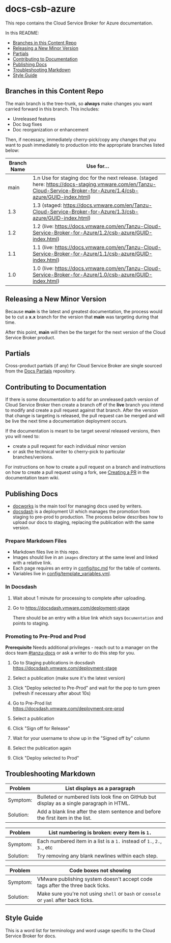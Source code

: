 # docs-csb-azure

This repo contains the Cloud Service Broker for Azure documentation.

In this README: 

- [Branches in this Content Repo](#branches-in-this-content-repo)
- [Releasing a New Minor Version](#releasing-a-new-minor-version)
- [Partials](#partials)
- [Contributing to Documentation](#contributing-to-documentation)
- [Publishing Docs](#publishing-docs)
- [Troubleshooting Markdown](#troubleshooting-markdown)
- [Style Guide](#style-guide)

## Branches in this Content Repo

The main branch is the tree-trunk, so **always** make changes you want carried forward in this branch. This includes:

* Unreleased features
* Doc bug fixes
* Doc reorganization or enhancement

Then, if necessary, immediately cherry-pick/copy any changes that you want to push immediately to production into the appropriate branches listed below:

| Branch Name| Use for… |
|------------| ---------|
| main     | 1.n Use for staging doc for the next release. (staged here: https://docs-staging.vmware.com/en/Tanzu-Cloud-Service-Broker-for-Azure/1.4/csb-azure/GUID-index.html) |
| 1.3     | 1.3 (staged: https://docs.vmware.com/en/Tanzu-Cloud-Service-Broker-for-Azure/1.3/csb-azure/GUID-index.html) |
| 1.2     | 1.2 (live: https://docs.vmware.com/en/Tanzu-Cloud-Service-Broker-for-Azure/1.2/csb-azure/GUID-index.html) |
| 1.1     | 1.1 (live: https://docs.vmware.com/en/Tanzu-Cloud-Service-Broker-for-Azure/1.1/csb-azure/GUID-index.html) |
| 1.0     | 1.0 (live: https://docs.vmware.com/en/Tanzu-Cloud-Service-Broker-for-Azure/1.0/csb-azure/GUID-index.html) |

## Releasing a New Minor Version

Because **main** is the latest and greatest documentation, the process would be to cut a **x.x** branch
for the version that **main** was targeting during that time.

After this point, **main** will then be the target for the next version of the Cloud Service Broker product.


## Partials

Cross-product partials (if any) for Cloud Service Broker are single sourced from the [Docs Partials](https://github.com/pivotal-cf/docs-partials) repository.


## Contributing to Documentation

If there is some documentation to add for an unreleased patch version of Cloud Service Broker then create a branch off of the **live** branch
you intend to modify and create a pull request against that branch.
After the version that change is targeting is released, the pull request can be merged and will be live
the next time a documentation deployment occurs.

If the documentation is meant to be target several released versions,
then you will need to:
+ create a pull request for each individual minor version
+ or ask the technical writer to cherry-pick to particular branches/versions.

For instructions on how to create a pull request on a branch and instructions on how to create a
pull request using a fork, see
[Creating a PR](https://docs-wiki.sc2-04-pcf1-apps.oc.vmware.com/wiki/external/create-pr.html)
in the documentation team wiki.


## Publishing Docs

- [docworks](https://docworks.vmware.com/) is the main tool for managing docs used by writers.
- [docsdash](https://docsdash.vmware.com/) is a deployment UI which manages the promotion from
staging to pre-prod to production. The process below describes how to upload our docs to staging,
replacing the publication with the same version.

### Prepare Markdown Files
- Markdown files live in this repo.
- Images should live in an `images` directory at the same level and linked with a relative link.
- Each page requires an entry in [config/toc.md](config/toc.md) for the table of contents.
- Variables live in [config/template_variables.yml](config/template_variables.yml).

### In Docsdash

1. Wait about 1 minute for processing to complete after uploading.
2. Go to https://docsdash.vmware.com/deployment-stage

   There should be an entry with a blue link which says `Documentation` and points to staging.

### Promoting to Pre-Prod and Prod

**Prerequisite** Needs additional privileges - reach out to a manager on the docs team [#tanzu-docs](https://vmware.slack.com/archives/C055V2M0H) or ask a writer to do this step for you.

1. Go to Staging publications in docsdash  
  https://docsdash.vmware.com/deployment-stage

2. Select a publication (make sure it's the latest version)

3. Click "Deploy selected to Pre-Prod" and wait for the pop to turn green (refresh if necessary after about 10s)

4. Go to Pre-Prod list  
  https://docsdash.vmware.com/deployment-pre-prod

5. Select a publication

6. Click "Sign off for Release"

7. Wait for your username to show up in the "Signed off by" column

8. Select the publication again

9. Click "Deploy selected to Prod"

## Troubleshooting Markdown

| Problem | List displays as a paragraph |
|---------|-----------|
| Symptom:| Bulleted or numbered lists look fine on GitHub but display as a single paragraph in HTML.|
| Solution: | Add a blank line after the stem sentence and before the first item in the list.|

| Problem | List numbering is broken: every item is `1.` |
|---------|-----------|
| Symptom:| Each numbered item in a list is a `1.` instead of `1.`, `2.`, `3.`, etc|
| Solution: | Try removing any blank newlines within each step.|

| Problem | Code boxes not showing |
|---------|-----------|
| Symptom:| VMware publishing system doesn't accept code tags after the three back ticks.|
| Solution: | Make sure you're not using `shell` or `bash` or `console` or `yaml` after back ticks.|

## Style Guide

This is a word list for terminology and word usage specific to the Cloud Service Broker for docs.
